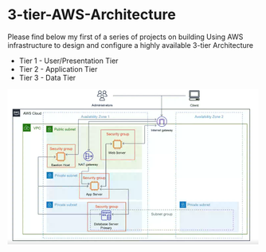 # 3-tier-AWS-Architecture
Please find below my first of a series of projects on building 
Using AWS infrastructure to design and configure a highly available 3-tier Architecture
- Tier 1 - User/Presentation Tier
- Tier 2 - Application Tier
- Tier 3 - Data Tier
  
![plot](./Tier3Topology.png)

